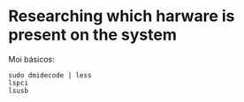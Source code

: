 
Researching which harware is present on the system
==================================================

Moi básicos:

```shell
sudo dmidecode | less
lspci
lsusb
```
